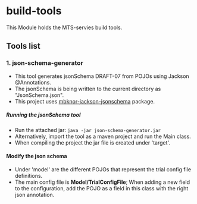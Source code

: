 # build-tools
This Module holds the MTS-servies build tools.

## Tools list

### 1. json-schema-generator
- This tool generates jsonSchema DRAFT-07 from POJOs using Jackson @Annotations.
- The jsonSchema is being written to the current directory as "JsonSchema.json".
- This project uses [mbknor-jackson-jsonschema](https://github.com/mbknor/mbknor-jackson-jsonSchema) package.

##### Running the jsonSchema tool
- Run the attached jar: `java -jar json-schema-generator.jar`
- Alternatively, import the tool as a maven project and run the Main class.
- When compiling the project the jar file is created under 'target'.

#### Modify the json schema
- Under 'model' are the different POJOs that represent the trial config file definitions.
- The main config file is **Model/TrialConfigFile**; When adding a new field to the configuration, add the POJO as a field in this class with the right json annotation.
